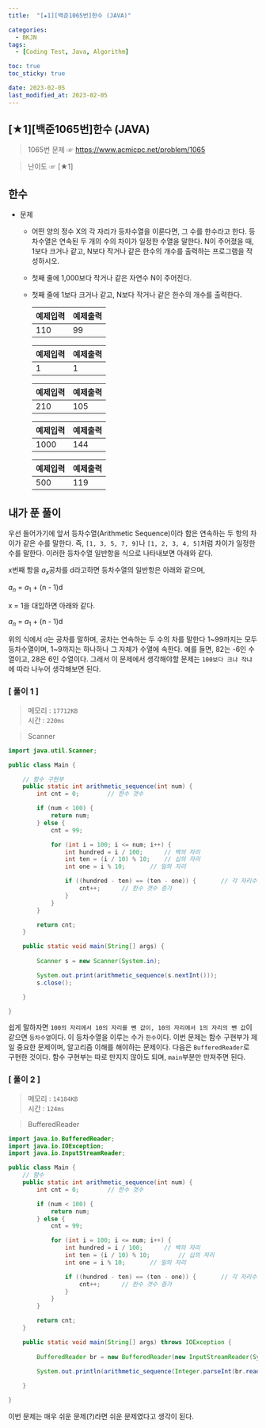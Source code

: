 ```yaml
---
title:  "[★1][백준1065번]한수 (JAVA)" 

categories:
  - BKJN
tags:
  - [Coding Test, Java, Algorithm]

toc: true
toc_sticky: true

date: 2023-02-05
last_modified_at: 2023-02-05
---
```

[★1][백준1065번]한수 (JAVA)
----
> 1065번 문제 ☞ <https://www.acmicpc.net/problem/1065>

> 난이도 ☞ [★1]
  
## 한수
  
- 문제
  - 어떤 양의 정수 X의 각 자리가 등차수열을 이룬다면, 그 수를 한수라고 한다. 등차수열은 연속된 두 개의 수의 차이가 일정한 수열을 말한다. N이 주어졌을 때, 1보다 크거나 같고, N보다 작거나 같은 한수의 개수를 출력하는 프로그램을 작성하시오. 
  - 첫째 줄에 1,000보다 작거나 같은 자연수 N이 주어진다.
  - 첫째 줄에 1보다 크거나 같고, N보다 작거나 같은 한수의 개수를 출력한다.

	|예제입력|예제출력|
	|:--|:--|
	|110|99|

	|예제입력|예제출력|
	|:--|:--|
	|1|1|

	|예제입력|예제출력|
	|:--|:--|
	|210|105|

	|예제입력|예제출력|
	|:--|:--|
	|1000|144|

	|예제입력|예제출력|
	|:--|:--|
	|500|119|

## 내가 푼 풀이
우선 들어가기에 앞서 등차수열(Arithmetic Sequence)이라 함은 연속하는 두 항의 차이가 같은 수를 말한다. 즉, `[1, 3, 5, 7, 9]`나 `[1, 2, 3, 4, 5]`처럼 차이가 일정한 수를 말한다. 이러한 등차수열 일반항을 식으로 나타내보면 아래와 같다.

x번째 항을 $a_x$공차를 d라고하면 등차수열의 일반항은 아래와 같으며,  

$a_n$ = $a_1$ + (n - 1)d  

x = 1을 대입하면 아래와 같다.  

$a_n$ = $a_1$ + (n - 1)d

위의 식에서 `d`는 공차를 말하며, 공차는 연속하는 두 수의 차를 말한다 1~99까지는 모두 등차수열이며, 1~9까지는 하나하나 그 자체가 수열에 속한다. 예를 들면, 82는 -6인 수열이고, 28은 6인 수열이다. 그래서 이 문제에서 생각해야할 문제는 `100보다 크냐 작냐`에 따라 나누어 생각해보면 된다.

### [ 풀이 1 ]

>메모리 : `17712KB`  
>시간 : `220ms`  

>Scanner

```java
import java.util.Scanner;

public class Main {

	// 함수 구현부
	public static int arithmetic_sequence(int num) {
		int cnt = 0;        // 한수 갯수

		if (num < 100) {
			return num;
		} else {
			cnt = 99;

			for (int i = 100; i <= num; i++) {
				int hundred = i / 100;      // 백의 자리
				int ten = (i / 10) % 10;    // 십의 자리
				int one = i % 10;       // 일의 자리

				if ((hundred - ten) == (ten - one)) {       // 각 자리수가 수열을 이루면
					cnt++;      // 한수 갯수 증가
				}
			}
		}

		return cnt;
	}

	public static void main(String[] args) {
		
		Scanner s = new Scanner(System.in);

		System.out.print(arithmetic_sequence(s.nextInt()));
		s.close();

	}

}
```
쉽게 말하자면 `100의 자리에서 10의 자리를 뺀 값이, 10의 자리에서 1의 자리의 뺀 값`이 같으면 `등차수열`이다. 이 등차수열을 이루는 수가 `한수`이다.
이번 문제는 함수 구현부가 제일 중요한 문제이며, 알고리즘 이해를 해야하는 문제이다. 다음은 `BufferedReader`로 구현한 것이다. 함수 구현부는 따로 만지지 않아도 되며, `main`부분만 만져주면 된다.

### [ 풀이 2 ]

>메모리 : `14184KB`  
>시간 : `124ms`  

>BufferedReader

```java
import java.io.BufferedReader;
import java.io.IOException;
import java.io.InputStreamReader;

public class Main {
	// 함수
	public static int arithmetic_sequence(int num) {
		int cnt = 0; 		// 한수 갯수

		if (num < 100) {
			return num;
		} else {
			cnt = 99;

			for (int i = 100; i <= num; i++) {
				int hundred = i / 100; 		// 백의 자리
				int ten = (i / 10) % 10; 		// 십의 자리
				int one = i % 10; 		// 일의 자리

				if ((hundred - ten) == (ten - one)) { 		// 각 자리수가 수열을 이루면
					cnt++; 		// 한수 갯수 증가
				}
			}
		}

		return cnt;
	}

	public static void main(String[] args) throws IOException {
		
		BufferedReader br = new BufferedReader(new InputStreamReader(System.in));
		
		System.out.println(arithmetic_sequence(Integer.parseInt(br.readLine())));

	}

}
```
이번 문제는 매우 쉬운 문제(?)라면 쉬운 문제였다고 생각이 된다.